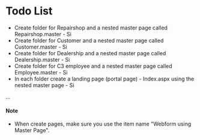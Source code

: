 # Todo List

- Create folder for Repairshop and a nested master page called Repairshop.master - Si
- Create folder for Customer and a nested master page called Customer.master - Si
- Create folder for Dealership and a nested master page called Dealership.master - Si
- Create folder for C3 employee and a nested master page called Employee.master - Si 
- In each folder create a landing page (portal page) - Index.aspx using the nested master page - Si

...

#### Note
- When create pages, make sure you use the item name "Webform using Master Page".
